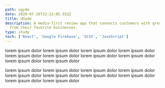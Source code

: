 ```yaml
---
path: ugyde
date: 2020-07-26T22:23:05.932Z
title: UGyde
description: A media-first review app that connects customers with great deals
  from their favorite businesses.
type: study
tech: ['React', 'Google Firebase', 'SCSS', 'JavaScript']
---
```

lorem ipsum dolor lorem ipsum dolor lorem ipsum dolor lorem ipsum dolor lorem ipsum dolor lorem ipsum dolor lorem ipsum dolor lorem ipsum dolor lorem ipsum dolor lorem ipsum dolor 

lorem ipsum dolor lorem ipsum dolor lorem ipsum dolor lorem ipsum dolor lorem ipsum dolor lorem ipsum dolor lorem ipsum dolor lorem ipsum dolor lorem ipsum dolor lorem ipsum dolor
